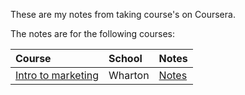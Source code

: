 These are my notes from taking course's on Coursera.

The notes are for the following courses:

Course | School | Notes
:--- | :--- | :---
[Intro to marketing](https://www.coursera.org/learn/wharton-marketing/)| Wharton | [Notes](/wharton/intro_marketing)

